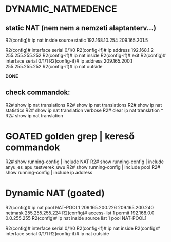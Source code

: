 # DYNAMIC_NATMEDENCE

## static NAT (__nem nem a nemzeti alaptanterv...__)

R2(config)# ip nat inside source static 192.168.10.254 209.165.201.5

R2(config)# interface serial 0/1/0
R2(config-if)# ip address 192.168.1.2 255.255.255.252
R2(config-if)# ip nat inside
R2(config-if)# exit
R2(config)# interface serial 0/1/1
R2(config-if)# ip address 209.165.200.1 255.255.255.252
R2(config-if)# ip nat outside

__DONE__

## check commandok:

R2# show ip nat translations
R2# show ip nat translations
R2# show ip nat statistics
R2# show ip nat translation verbose
R2# clear ip nat translation *
R2# show ip nat translation

# GOATED golden grep | kereső commandok

R2# show running-config | include NAT
R2# show running-config | include anyu_es_apu_testverek_uwu
R2# show running-config | include pool
R2# show running-config | include ip address


# Dynamic NAT (goated)

R2(config)# ip nat pool NAT-POOL1 209.165.200.226 209.165.200.240 netmask 255.255.255.224
R2(config)# access-list 1 permit 192.168.0.0 0.0.255.255
R2(config)# ip nat inside source list 1 pool NAT-POOL1

R2(config)# interface serial 0/1/0
R2(config-if)# ip nat inside
R2(config)# interface serial 0/1/1
R2(config-if)# ip nat outside

